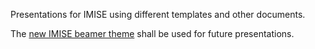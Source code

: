 Presentations for IMISE using different templates and other documents.

The [new IMISE beamer theme](https://github.com/IMISE/imise-beamertheme) shall be used for future presentations.
